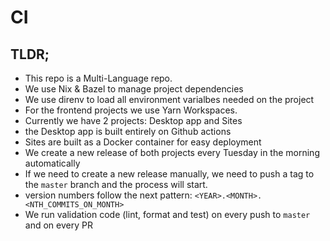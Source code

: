 # CI

## TLDR;

- This repo is a Multi-Language repo.
- We use Nix & Bazel to manage project dependencies
- We use direnv to load all environment varialbes needed on the project
- For the frontend projects we use Yarn Workspaces.
- Currently we have 2 projects: Desktop app and Sites
- the Desktop app is built entirely on Github actions
- Sites are built as a Docker container for easy deployment 
- We create a new release of both projects every Tuesday in the morning automatically
- If we need to create a new release manually, we need to push a tag to the `master` branch and the process will start.
- version numbers follow the next pattern: `<YEAR>.<MONTH>.<NTH_COMMITS_ON_MONTH>`
- We run validation code (lint, format and test) on every push to `master` and on every PR
















